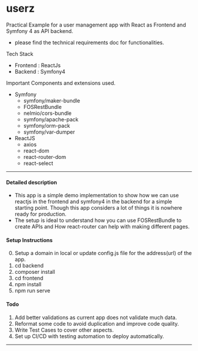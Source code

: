 # userz

Practical Example for a user management app with React as Frontend and Symfony 4 as API backend.
- please find the technical requirements doc for functionalities.

Tech Stack
- Frontend : ReactJs
- Backend : Symfony4

Important Components and extensions used.
- Symfony
  - symfony/maker-bundle
  - FOSRestBundle
  - nelmio/cors-bundle
  - symfony/apache-pack
  - symfony/orm-pack
  - symfony/var-dumper
- ReactJS
  - axios
  - react-dom
  - react-router-dom
  - react-select
  
---- 

#### Detailed description
- This app is a simple demo implementation to show how we can use reactjs in the frontend and symfony4 in the backend for a simple starting point. Though this app considers a lot of things it is nowhere ready for production.
- The setup is ideal to understand how you can use FOSRestBundle to create APIs and How react-router can help with making different pages. 

#### Setup Instructions
0. Setup a domain in local or update config.js file for the address(url) of the app.
1. cd backend
2. composer install
3. cd frontend
4. npm install
5. npm run serve

#### Todo
1. Add better validations as current app does not validate much data.
2. Reformat some code to avoid duplication and improve code quality.
3. Write Test Cases to cover other aspects.
4. Set up CI/CD with testing automation to deploy automatically.

----



